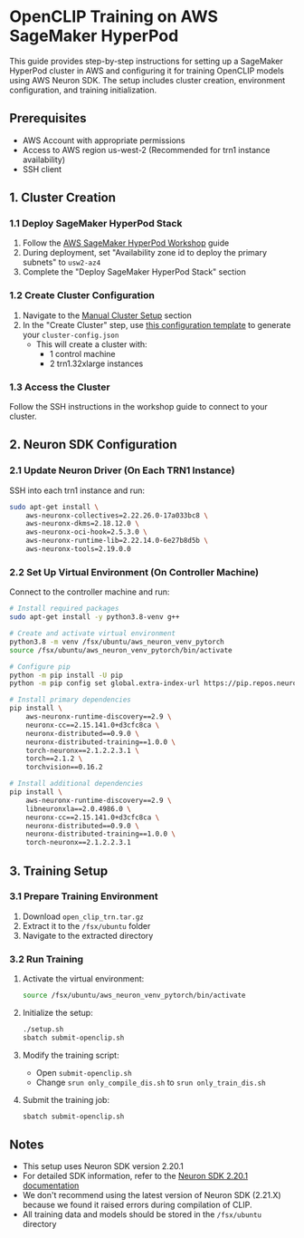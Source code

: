 # OpenCLIP Training on AWS SageMaker HyperPod

This guide provides step-by-step instructions for setting up a SageMaker HyperPod cluster in AWS and configuring it for training OpenCLIP models using AWS Neuron SDK. The setup includes cluster creation, environment configuration, and training initialization.

## Prerequisites

- AWS Account with appropriate permissions
- Access to AWS region us-west-2 (Recommended for trn1 instance availability)
- SSH client

## 1. Cluster Creation

### 1.1 Deploy SageMaker HyperPod Stack

1. Follow the [AWS SageMaker HyperPod Workshop](https://catalog.workshops.aws/sagemaker-hyperpod/en-US) guide
2. During deployment, set "Availability zone id to deploy the primary subnets" to `usw2-az4`
3. Complete the "Deploy SageMaker HyperPod Stack" section

### 1.2 Create Cluster Configuration

1. Navigate to the [Manual Cluster Setup](https://catalog.workshops.aws/sagemaker-hyperpod/en-US/01-cluster/option-b-manual-cluster-setup) section
2. In the "Create Cluster" step, use [this configuration template](https://paste.amazon.com/show/xniwang/1738065357) to generate your `cluster-config.json`
   - This will create a cluster with:
     - 1 control machine
     - 2 trn1.32xlarge instances

### 1.3 Access the Cluster

Follow the SSH instructions in the workshop guide to connect to your cluster.

## 2. Neuron SDK Configuration

### 2.1 Update Neuron Driver (On Each TRN1 Instance)

SSH into each trn1 instance and run:

```bash
sudo apt-get install \
    aws-neuronx-collectives=2.22.26.0-17a033bc8 \
    aws-neuronx-dkms=2.18.12.0 \
    aws-neuronx-oci-hook=2.5.3.0 \
    aws-neuronx-runtime-lib=2.22.14.0-6e27b8d5b \
    aws-neuronx-tools=2.19.0.0
```

### 2.2 Set Up Virtual Environment (On Controller Machine)

Connect to the controller machine and run:

```bash
# Install required packages
sudo apt-get install -y python3.8-venv g++

# Create and activate virtual environment
python3.8 -m venv /fsx/ubuntu/aws_neuron_venv_pytorch
source /fsx/ubuntu/aws_neuron_venv_pytorch/bin/activate

# Configure pip
python -m pip install -U pip
python -m pip config set global.extra-index-url https://pip.repos.neuron.amazonaws.com

# Install primary dependencies
pip install \
    aws-neuronx-runtime-discovery==2.9 \
    neuronx-cc==2.15.141.0+d3cfc8ca \
    neuronx-distributed==0.9.0 \
    neuronx-distributed-training==1.0.0 \
    torch-neuronx==2.1.2.2.3.1 \
    torch==2.1.2 \
    torchvision==0.16.2 

# Install additional dependencies
pip install \
    aws-neuronx-runtime-discovery==2.9 \
    libneuronxla==2.0.4986.0 \
    neuronx-cc==2.15.141.0+d3cfc8ca \
    neuronx-distributed==0.9.0 \
    neuronx-distributed-training==1.0.0 \
    torch-neuronx==2.1.2.2.3.1
```

## 3. Training Setup

### 3.1 Prepare Training Environment

1. Download `open_clip_trn.tar.gz`
2. Extract it to the `/fsx/ubuntu` folder
3. Navigate to the extracted directory

### 3.2 Run Training

1. Activate the virtual environment:
   ```bash
   source /fsx/ubuntu/aws_neuron_venv_pytorch/bin/activate
   ```

2. Initialize the setup:
   ```bash
   ./setup.sh
   sbatch submit-openclip.sh
   ```

3. Modify the training script:
   - Open `submit-openclip.sh`
   - Change `srun only_compile_dis.sh` to `srun only_train_dis.sh`

4. Submit the training job:
   ```bash
   sbatch submit-openclip.sh
   ```

## Notes

- This setup uses Neuron SDK version 2.20.1
- For detailed SDK information, refer to the [Neuron SDK 2.20.1 documentation](https://awsdocs-neuron.readthedocs-hosted.com/en/latest/release-notes/prev/content.html#neuron-2-20-1-10-25-2024)
- We don't recommend using the latest version of Neuron SDK (2.21.X) because we found it raised errors during compilation of CLIP. 
- All training data and models should be stored in the `/fsx/ubuntu` directory